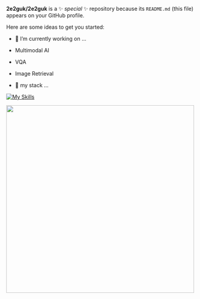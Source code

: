 
**2e2guk/2e2guk** is a ✨ _special_ ✨ repository because its `README.md` (this file) appears on your GitHub profile.

Here are some ideas to get you started:

- 🔭 I’m currently working on ...
- Multimodal AI
- VQA
- Image Retrieval

- 🌱 my stack ...

[![My Skills](https://skillicons.dev/icons?i=cpp,python,pytorch,tensorflow)](https://skillicons.dev)

<a><img  src="https://solvedac-cards-starcea.paring.moe/profile/dlrkddnr2718" width=500px></a>


